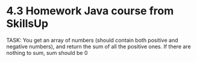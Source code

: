 # 4.3 Homework Java course from SkillsUp

TASK:
You get an array of numbers (should contain both positive and negative numbers), and return the sum of all the positive ones.
If there are nothing to sum, sum should be 0
